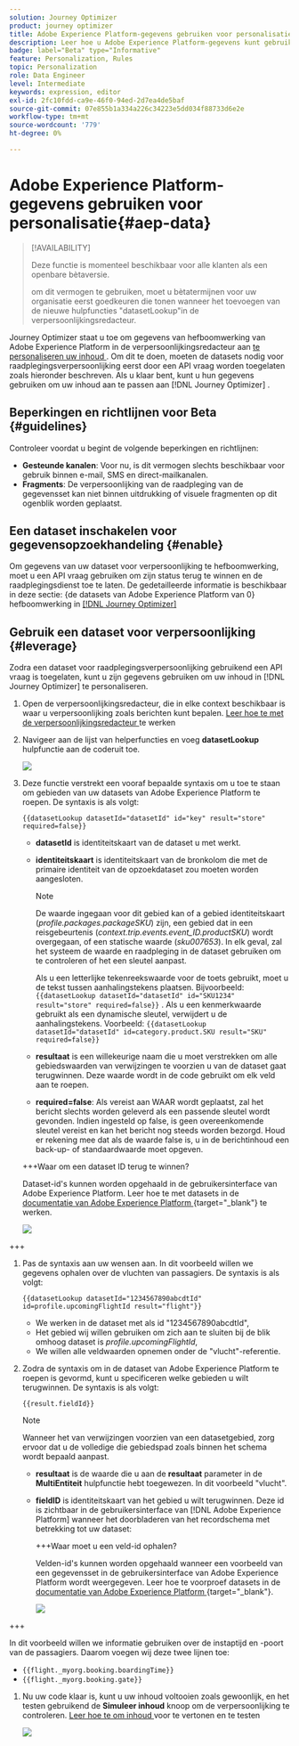 ```yaml
---
solution: Journey Optimizer
product: journey optimizer
title: Adobe Experience Platform-gegevens gebruiken voor personalisatie (Beta)
description: Leer hoe u Adobe Experience Platform-gegevens kunt gebruiken voor personalisatie.
badge: label="Beta" type="Informative"
feature: Personalization, Rules
topic: Personalization
role: Data Engineer
level: Intermediate
keywords: expression, editor
exl-id: 2fc10fdd-ca9e-46f0-94ed-2d7ea4de5baf
source-git-commit: 07e855b1a334a226c34223e5dd034f88733d6e2e
workflow-type: tm+mt
source-wordcount: '779'
ht-degree: 0%

---
```


# Adobe Experience Platform-gegevens gebruiken voor personalisatie{#aep-data}

>[!AVAILABILITY]
>
>Deze functie is momenteel beschikbaar voor alle klanten als een openbare bètaversie.
>
>om dit vermogen te gebruiken, moet u bètatermijnen voor uw organisatie eerst goedkeuren die tonen wanneer het toevoegen van de nieuwe hulpfuncties &quot;datasetLookup&quot;in de verpersoonlijkingsredacteur.

Journey Optimizer staat u toe om gegevens van hefboomwerking van Adobe Experience Platform in de verpersoonlijkingsredacteur aan [ te personaliseren uw inhoud ](../personalization/personalize.md). Om dit te doen, moeten de datasets nodig voor raadplegingsverpersoonlijking eerst door een API vraag worden toegelaten zoals hieronder beschreven. Als u klaar bent, kunt u hun gegevens gebruiken om uw inhoud aan te passen aan [!DNL Journey Optimizer] .

## Beperkingen en richtlijnen voor Beta {#guidelines}

Controleer voordat u begint de volgende beperkingen en richtlijnen:

* **Gesteunde kanalen**: Voor nu, is dit vermogen slechts beschikbaar voor gebruik binnen e-mail, SMS en direct-mailkanalen.
* **Fragments**: De verpersoonlijking van de raadpleging van de gegevensset kan niet binnen uitdrukking of visuele fragmenten op dit ogenblik worden geplaatst.

## Een dataset inschakelen voor gegevensopzoekhandeling {#enable}

Om gegevens van uw dataset voor verpersoonlijking te hefboomwerking, moet u een API vraag gebruiken om zijn status terug te winnen en de raadplegingsdienst toe te laten. De gedetailleerde informatie is beschikbaar in deze sectie: {de datasets van Adobe Experience Platform van 0} hefboomwerking in [ [!DNL Journey Optimizer]](../data/lookup-aep-data.md)

## Gebruik een dataset voor verpersoonlijking {#leverage}

Zodra een dataset voor raadplegingsverpersoonlijking gebruikend een API vraag is toegelaten, kunt u zijn gegevens gebruiken om uw inhoud in [!DNL Journey Optimizer] te personaliseren.

1. Open de verpersoonlijkingsredacteur, die in elke context beschikbaar is waar u verpersoonlijking zoals berichten kunt bepalen. [ Leer hoe te met de verpersoonlijkingsredacteur ](../personalization/personalization-build-expressions.md) te werken

1. Navigeer aan de lijst van helperfuncties en voeg **datasetLookup** hulpfunctie aan de coderuit toe.

   ![](assets/aep-data-helper.png)

1. Deze functie verstrekt een vooraf bepaalde syntaxis om u toe te staan om gebieden van uw datasets van Adobe Experience Platform te roepen. De syntaxis is als volgt:

   ```
   {{datasetLookup datasetId="datasetId" id="key" result="store" required=false}}
   ```

   * **datasetId** is identiteitskaart van de dataset u met werkt.
   * **identiteitskaart** is identiteitskaart van de bronkolom die met de primaire identiteit van de opzoekdataset zou moeten worden aangesloten.

     >[!NOTE]
     >
     >De waarde ingegaan voor dit gebied kan of a gebied identiteitskaart (*profile.packages.packageSKU*) zijn, een gebied dat in een reisgebeurtenis (*context.trip.events.event_ID.productSKU*) wordt overgegaan, of een statische waarde (*sku007653*). In elk geval, zal het systeem de waarde en raadpleging in de dataset gebruiken om te controleren of het een sleutel aanpast.
     >
     >Als u een letterlijke tekenreekswaarde voor de toets gebruikt, moet u de tekst tussen aanhalingstekens plaatsen. Bijvoorbeeld: `{{datasetLookup datasetId="datasetId" id="SKU1234" result="store" required=false}}` . Als u een kenmerkwaarde gebruikt als een dynamische sleutel, verwijdert u de aanhalingstekens. Voorbeeld: `{{datasetLookup datasetId="datasetId" id=category.product.SKU result="SKU" required=false}}`

   * **resultaat** is een willekeurige naam die u moet verstrekken om alle gebiedswaarden van verwijzingen te voorzien u van de dataset gaat terugwinnen. Deze waarde wordt in de code gebruikt om elk veld aan te roepen.

   * **required=false**: Als vereist aan WAAR wordt geplaatst, zal het bericht slechts worden geleverd als een passende sleutel wordt gevonden. Indien ingesteld op false, is geen overeenkomende sleutel vereist en kan het bericht nog steeds worden bezorgd. Houd er rekening mee dat als de waarde false is, u in de berichtinhoud een back-up- of standaardwaarde moet opgeven.

   +++Waar om een dataset ID terug te winnen?

   Dataset-id&#39;s kunnen worden opgehaald in de gebruikersinterface van Adobe Experience Platform. Leer hoe te met datasets in de [ documentatie van Adobe Experience Platform ](https://experienceleague.adobe.com/en/docs/experience-platform/catalog/datasets/user-guide#view-datasets){target="_blank"} te werken.

   ![](assets/aep-data-dataset.png)

+++

1. Pas de syntaxis aan uw wensen aan. In dit voorbeeld willen we gegevens ophalen over de vluchten van passagiers. De syntaxis is als volgt:

   ```
   {{datasetLookup datasetId="1234567890abcdtId" id=profile.upcomingFlightId result="flight"}}
   ```

   * We werken in de dataset met als id &quot;1234567890abcdtId&quot;,
   * Het gebied wij willen gebruiken om zich aan te sluiten bij de blik omhoog dataset is *profile.upcomingFlightId*,
   * We willen alle veldwaarden opnemen onder de &quot;vlucht&quot;-referentie.

1. Zodra de syntaxis om in de dataset van Adobe Experience Platform te roepen is gevormd, kunt u specificeren welke gebieden u wilt terugwinnen. De syntaxis is als volgt:

   ```
   {{result.fieldId}}
   ```

   >[!NOTE]
   >
   >Wanneer het van verwijzingen voorzien van een datasetgebied, zorg ervoor dat u de volledige die gebiedspad zoals binnen het schema wordt bepaald aanpast.

   * **resultaat** is de waarde die u aan de **resultaat** parameter in de **MultiEntiteit** hulpfunctie hebt toegewezen. In dit voorbeeld &quot;vlucht&quot;.
   * **fieldID** is identiteitskaart van het gebied u wilt terugwinnen. Deze id is zichtbaar in de gebruikersinterface van [!DNL Adobe Experience Platform] wanneer het doorbladeren van het recordschema met betrekking tot uw dataset:

     +++Waar moet u een veld-id ophalen?

     Velden-id&#39;s kunnen worden opgehaald wanneer een voorbeeld van een gegevensset in de gebruikersinterface van Adobe Experience Platform wordt weergegeven. Leer hoe te voorproef datasets in de [ documentatie van Adobe Experience Platform ](https://experienceleague.adobe.com/en/docs/experience-platform/catalog/datasets/user-guide#preview){target="_blank"}.

     ![](assets/aep-data-field.png)

+++

   In dit voorbeeld willen we informatie gebruiken over de instaptijd en -poort van de passagiers. Daarom voegen wij deze twee lijnen toe:

   * `{{flight._myorg.booking.boardingTime}}`
   * `{{flight._myorg.booking.gate}}`

1. Nu uw code klaar is, kunt u uw inhoud voltooien zoals gewoonlijk, en het testen gebruikend de **Simuleer inhoud** knoop om de verpersoonlijking te controleren. [ Leer hoe te om inhoud ](../content-management/preview-test.md) voor te vertonen en te testen


   ![](assets/aep-data-sample.png)
